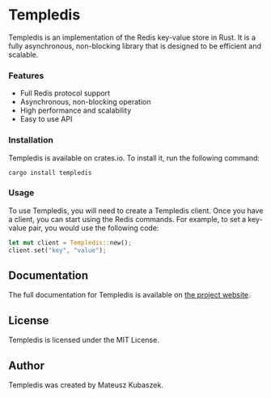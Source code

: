 # Templedis

Templedis is an implementation of the Redis key-value store in Rust. It is a fully asynchronous, non-blocking library that is designed to be efficient and scalable.

### Features

- Full Redis protocol support
- Asynchronous, non-blocking operation
- High performance and scalability
- Easy to use API

### Installation
Templedis is available on crates.io. To install it, run the following command:

`cargo install templedis`

### Usage
To use Templedis, you will need to create a Templedis client. Once you have a client, you can start using the Redis commands. For example, to set a key-value pair, you would use the following code:
```rust
let mut client = Templedis::new();
client.set("key", "value");
```

## Documentation

The full documentation for Templedis is available on [the project website](https://templedis.rs/).

## License

Templedis is licensed under the MIT License.

## Author

Templedis was created by Mateusz Kubaszek.
